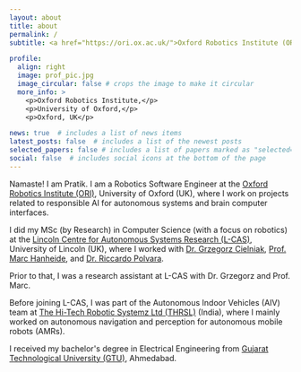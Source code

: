 ```yaml
---
layout: about
title: about
permalink: /
subtitle: <a href="https://ori.ox.ac.uk/">Oxford Robotics Institute (ORI)</a>, University of Oxford, UK.

profile:
  align: right
  image: prof_pic.jpg
  image_circular: false # crops the image to make it circular
  more_info: >
    <p>Oxford Robotics Institute,</p>
    <p>University of Oxford,</p>
    <p>Oxford, UK</p>

news: true  # includes a list of news items
latest_posts: false  # includes a list of the newest posts
selected_papers: false # includes a list of papers marked as "selected={true}"
social: false  # includes social icons at the bottom of the page
---
```


Namaste! I am Pratik. I am a Robotics Software Engineer at the [Oxford Robotics Institute (ORI)](https://ori.ox.ac.uk/), University of Oxford (UK), where I work on projects related to responsible AI for autonomous systems and brain computer interfaces.

I did my MSc (by Research) in Computer Science (with a focus on robotics) at the [Lincoln Centre for Autonomous Systems Research (L-CAS)](https://lcas.lincoln.ac.uk/wp/), University of Lincoln (UK), where I worked with [Dr. Grzegorz Cielniak](https://staff.lincoln.ac.uk/gcielniak), [Prof. Marc Hanheide](https://staff.lincoln.ac.uk/mhanheide), and [Dr. Riccardo Polvara](https://staff.lincoln.ac.uk/rpolvara).

Prior to that, I was a research assistant at L-CAS with Dr. Grzegorz and Prof. Marc.

Before joining L-CAS, I was part of the Autonomous Indoor Vehicles (AIV) team at [The Hi-Tech Robotic Systemz Ltd (THRSL)](https://www.hitechroboticsystemz.com/) (India), where I mainly worked on autonomous navigation and perception for autonomous mobile robots (AMRs).

I received my bachelor's degree in Electrical Engineering from [Gujarat Technological University (GTU)](https://www.gtu.ac.in/), Ahmedabad.

